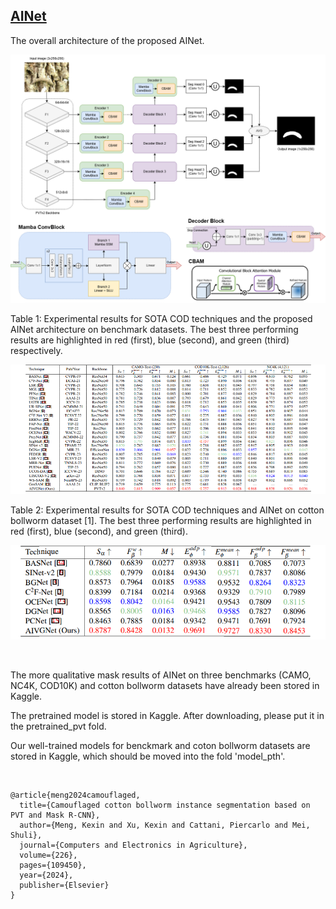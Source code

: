 ## [AINet]()

The overall architecture of the proposed AINet.
 
![benchmark](Figures/AIVGNet.png) <br>

Table 1: Experimental results for SOTA COD techniques and the proposed AINet architecture on benchmark datasets. The best three
performing results are highlighted in red (first), blue (second), and green (third) respectively.

![benchmark](Figures/Table1.png) <br>

Table 2: Experimental results for SOTA COD techniques and AINet on cotton bollworm
dataset [1]. The best three performing results are highlighted in red (first), blue (second),
and green (third).

![benchmark](Figures/Table2.png) <br>

<br>

The more qualitative mask results of AINet on three benchmarks (CAMO, NC4K, COD10K) and cotton bollworm datasets have already been stored in Kaggle.

The pretrained model is stored in Kaggle. After downloading, please put it in the pretrained_pvt fold.

Our well-trained models for benckmark and coton bollworm datasets are stored in Kaggle, which should be moved into the fold 'model_pth'. 

<br>

```
@article{meng2024camouflaged,
  title={Camouflaged cotton bollworm instance segmentation based on PVT and Mask R-CNN},
  author={Meng, Kexin and Xu, Kexin and Cattani, Piercarlo and Mei, Shuli},
  journal={Computers and Electronics in Agriculture},
  volume={226},
  pages={109450},
  year={2024},
  publisher={Elsevier}
}

